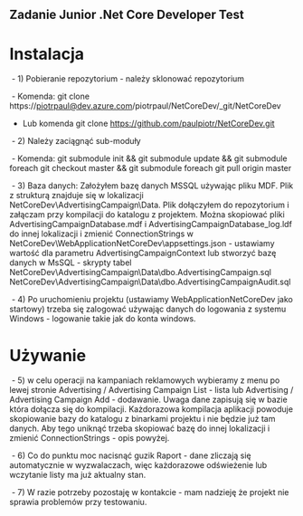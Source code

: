 ## Zadanie Junior .Net Core Developer Test

# Instalacja

 - 1) Pobieranie repozytorium - należy sklonować repozytorium
 
 - Komenda: git clone https://piotrpaul@dev.azure.com/piotrpaul/NetCoreDev/_git/NetCoreDev
 - Lub komenda git clone https://github.com/paulpiotr/NetCoreDev.git
 
 - 2) Należy zaciągnąć sub-moduły
 
 - Komenda: git submodule init && git submodule update && git submodule foreach git checkout master && git submodule foreach git pull origin master
 
 - 3) Baza danych: Założyłem bazę danych MSSQL używając pliku MDF. Plik z strukturą znajduje się w lokalizacji NetCoreDev\AdvertisingCampaign\Data. Plik dołączyłem do repozytorium i załączam przy kompilacji do katalogu z projektem. Można skopiować pliki AdvertisingCampaignDatabase.mdf i AdvertisingCampaignDatabase_log.ldf do innej lokalizacji i zmienić ConnectionStrings w NetCoreDev\WebApplicationNetCoreDev\appsettings.json - ustawiamy wartość dla parametru AdvertisingCampaignContext lub stworzyć bazę danych w MsSQL - skrypty tabel NetCoreDev\AdvertisingCampaign\Data\dbo.AdvertisingCampaign.sql NetCoreDev\AdvertisingCampaign\Data\dbo.AdvertisingCampaignAudit.sql
 
 - 4) Po uruchomieniu projektu (ustawiamy WebApplicationNetCoreDev jako startowy) trzeba się zalogować używając danych do logowania z systemu Windows - logowanie takie jak do konta windows.
 
 # Używanie
 
 - 5) w celu operacji na kampaniach reklamowych wybieramy z menu po lewej stronie Advertising / Advertising Campaign List - lista lub Advertising / Advertising Campaign Add - dodawanie. Uwaga dane zapisują się w bazie która dołącza się do kompilacji. Każdorazowa kompilacja aplikacji powoduje skopiowanie bazy do katalogu z binarkami projektu i nie będzie już tam danych. Aby tego uniknąć trzeba skopiować bazę do innej lokalizacji i zmienić ConnectionStrings - opis powyżej.
 
 - 6) Co do punktu moc nacisnąć guzik Raport - dane zliczają się automatycznie w wyzwalaczach, więc każdorazowe odświeżenie lub wczytanie listy ma już aktualny stan.
 
 - 7) W razie potrzeby pozostaję w kontakcie - mam nadzieję że projekt nie sprawia problemów przy testowaniu.
